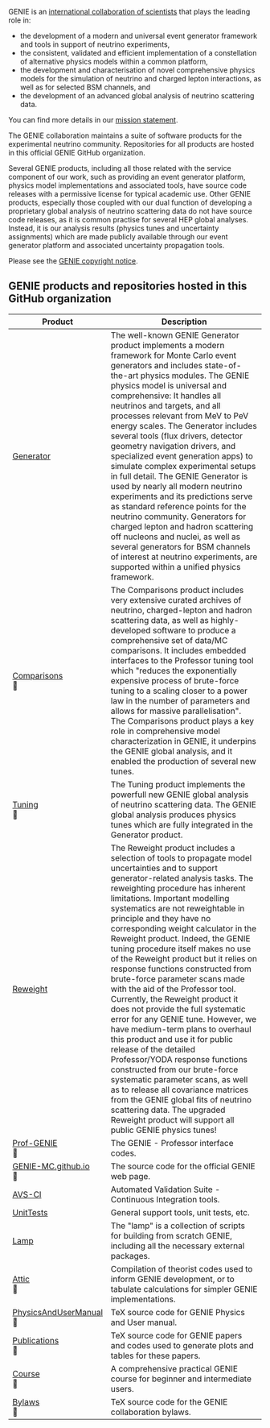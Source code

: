 GENIE is an [international collaboration of scientists](https://hep.ph.liv.ac.uk/~costasa/genie/collaboration.html) that plays the leading role in:
 - the development of a modern and universal event generator framework and tools in support of neutrino experiments,
 - the consistent, validated and efficient implementation of a constellation of alternative physics models within a common platform,
 - the development and characterisation of novel comprehensive physics models for the simulation of neutrino and charged lepton interactions, as well as for selected BSM channels, and
 - the development of an advanced global analysis of neutrino scattering data. 

You can find more details in our [mission statement](https://hep.ph.liv.ac.uk/~costasa/genie/mission.html).

The GENIE collaboration maintains a suite of software products for the experimental neutrino community. Repositories for all products are hosted in this official GENIE GitHub organization.

Several GENIE products, including all those related with the service component of our work, such as providing an event generator platform, physics model implementations and associated tools, have source code releases with a permissive license for typical academic use. Other GENIE products, especially those coupled with our dual function of developing a proprietary global analysis of neutrino scattering data do not have source code releases, as it is common practise for several HEP global analyses. Instead, it is our analysis results (physics tunes and uncertainty assignments) which are made publicly available through our event generator platform and associated uncertainty propagation tools.  

Please see the [GENIE copyright notice](http://copyright.genie-mc.org).


## GENIE products and repositories hosted in this GitHub organization

| Product | Description |
|---------|-------------|
| [Generator](https://github.com/GENIE-MC/Generator) | The well-known GENIE Generator product implements a modern framework for Monte Carlo event generators and includes state-of-the-art physics modules. The GENIE physics model is universal and comprehensive: It handles all neutrinos and targets, and all processes relevant from MeV to PeV energy scales. The Generator includes several tools (flux drivers, detector geometry navigation drivers, and specialized event generation apps) to simulate complex experimental setups in full detail. The GENIE Generator is used by nearly all modern neutrino experiments and its predictions serve as standard reference points for the neutrino community. Generators for charged lepton and hadron scattering off nucleons and nuclei, as well as several generators for BSM channels of interest at neutrino experiments, are supported within a unified physics framework.|
| [Comparisons](https://github.com/GENIE-MC/Comparisons) <br /> :key: | The Comparisons product includes very extensive curated archives of neutrino, charged-lepton and hadron scattering data, as well as highly-developed software to produce a comprehensive set of data/MC comparisons. It includes embedded interfaces to the Professor tuning tool which "reduces the exponentially expensive process of brute-force tuning to a scaling closer to a power law in the number of parameters and allows for massive parallelisation". The Comparisons product plays a key role in comprehensive model characterization in GENIE, it underpins the GENIE global analysis, and it enabled the production of several new tunes.| 
| [Tuning](https://github.com/GENIE-MC/Tuning) <br /> :key: | The Tuning product implements the powerfull new GENIE global analysis of neutrino scattering data. The GENIE global analysis produces physics tunes which are fully integrated in the Generator product. |
| [Reweight](https://github.com/GENIE-MC/Reweight) | The Reweight product includes a selection of tools to propagate model uncertainties and to support generator-related analysis tasks. The reweighting procedure has inherent limitations. Important modelling systematics are not reweightable in principle and they have no corresponding weight calculator in the Reweight product. Indeed, the GENIE tuning procedure itself makes no use of the Reweight product but it relies on response functions constructed from brute-force parameter scans made with the aid of the Professor tool. Currently, the Reweight product it does not provide the full systematic error for any GENIE tune. However, we have medium-term plans to overhaul this product and use it for public release of the detailed Professor/YODA response functions constructed from our brute-force systematic parameter scans, as well as to release all covariance matrices from the GENIE global fits of neutrino scattering data. The upgraded Reweight product will support all public GENIE physics tunes! |
| [Prof-GENIE](https://github.com/GENIE-MC/Prof-GENIE) <br /> :key: | The GENIE - Professor interface codes. |
| [GENIE-MC.github.io](https://github.com/GENIE-MC/GENIE-MC.github.io) <br /> :key: | The source code for the official GENIE web page. |
| [AVS-CI](https://github.com/GENIE-MC/AVS-CI) | Automated Validation Suite - Continuous Integration tools. |
| [UnitTests](https://github.com/GENIE-MC/UnitTests) | General support tools, unit tests, etc. |
| [Lamp](https://github.com/GENIE-MC/Lamp) | The "lamp" is a collection of scripts for building from scratch GENIE, including all the necessary external packages. |
| [Attic](https://github.com/GENIE-MC/Attic) <br /> :key: | Compilation of theorist codes used to inform GENIE development, or to tabulate calculations for simpler GENIE implementations. |
| [PhysicsAndUserManual](https://github.com/GENIE-MC/PhysicsAndUserManual) <br /> :key: | TeX source code for GENIE Physics and User manual. |
| [Publications](https://github.com/GENIE-MC/Publications) <br /> :key: | TeX source code for GENIE papers and codes used to generate plots and tables for these papers. |
| [Course](https://github.com/GENIE-MC/Course) <br /> :key: | A comprehensive practical GENIE course for beginner and intermediate users. |
| [Bylaws](https://github.com/GENIE-MC/Bylaws) <br /> :key: | TeX source code for the GENIE collaboration bylaws. | 
